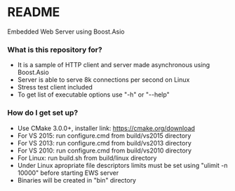 # README #

Embedded Web Server using Boost.Asio

### What is this repository for? ###

* It is a sample of HTTP client and server made asynchronous using Boost.Asio
* Server is able to serve 8k connections per second on Linux
* Stress test client included
* To get list of executable options use "-h" or "--help"

### How do I get set up? ###

* Use CMake 3.0.0+, installer link: https://cmake.org/download
* For VS 2015: run configure.cmd from build/vs2015 directory
* For VS 2013: run configure.cmd from build/vs2013 directory
* For VS 2010: run configure.cmd from build/vs2010 directory
* For Linux: run build.sh from build/linux directory
 * Under Linux apropriate file descriptors limits must be set using "ulimit -n 10000" before starting EWS server
* Binaries will be created in "bin" directory

